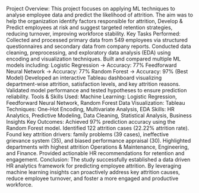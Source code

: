 Project Overview:
This project focuses on applying ML techniques to analyse employee data and predict the likelihood of attrition. The aim was to help the organization identify factors responsible for attrition, Develop & Predict employees at risk and suggest targeted retention strategies, reducing turnover, improving workforce stability.
Key Tasks Performed:
Collected and processed primary data from 549 employees via structured questionnaires and secondary data from company reports.
Conducted data cleaning, preprocessing, and exploratory data analysis (EDA) using encoding and visualization techniques.
Built and compared multiple ML models including:
Logistic Regression → Accuracy: 77%
Feedforward Neural Network → Accuracy: 77%
Random Forest → Accuracy: 97% (Best Model)
Developed an interactive Tableau dashboard visualizing department-wise attrition, satisfaction levels, and key attrition reasons.
Validated model performance and tested hypotheses to ensure prediction reliability.
Tools & Skills Used:
Machine Learning: Logistic Regression, Feedforward Neural Network, Random Forest
Data Visualization: Tableau
Techniques: One-Hot Encoding, Multivariate Analysis, EDA
Skills: HR Analytics, Predictive Modeling, Data Cleaning, Statistical Analysis, Business Insights
Key Outcomes:
Achieved 97% prediction accuracy using the Random Forest model.
Identified 122 attrition cases (22.22% attrition rate).
Found key attrition drivers: family problems (39 cases), ineffective grievance system (35), and biased performance appraisal (30).
Highlighted departments with highest attrition Operations & Maintenance, Engineering, and Finance.
Provided actionable HR recommendations for retention and engagement.
Conclusion:
The study successfully established a data driven HR analytics framework for predicting employee attrition. By leveraging machine learning insights can proactively address key attrition causes, reduce employee turnover, and foster a more engaged and productive workforce.
